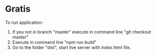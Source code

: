# Gratis
To run application:
1. if you not in branch "master" execute in command line "git checkout master"
2. Execute in command line "npm run build"
3. Go to the folder "dist", start live server with index.html file.  